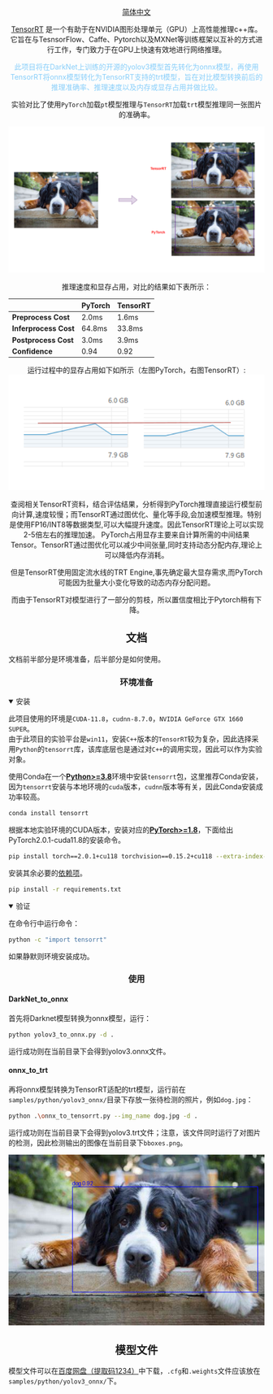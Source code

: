 <div align="center">

[简体中文](README.zh-CN.md)
<br>

[TensorRT](https://github.com/NVIDIA/TensorRT) 是一个有助于在NVIDIA图形处理单元（GPU）上高性能推理c++库。它旨在与TesnsorFlow、Caffe、Pytorch以及MXNet等训练框架以互补的方式进行工作，专门致力于在GPU上快速有效地进行网络推理。<br>

<span style="color: lightskyblue;">此项目将在DarkNet上训练的开源的yolov3模型首先转化为onnx模型，再使用TensorRT将onnx模型转化为TensorRT支持的trt模型，旨在对比模型转换前后的推理准确率、推理速度以及内存或显存占用并做比较。</span>

实验对比了使用`PyTorch`加载`pt`模型推理与`TensorRT`加载`trt`模型推理同一张图片的准确率。<br>
<div align="center">
<img width="600" src="https://github.com/NoMoreBeauty/TensorRT_yolov3/blob/main/result.png" alt="GPU Memory 1">

</div>

推理速度和显存占用，对比的结果如下表所示：
<div align="center">

|  | PyTorch | TensorRT |
|:-|-|-|
| **Preprocess Cost** | 2.0ms | 1.6ms |
| **Inferprocess Cost** | 64.8ms | 33.8ms |
| **Postprocess Cost** | 3.0ms |  3.9ms |
| **Confidence** | 0.94 | 0.92 |

</div>
运行过程中的显存占用如下如所示（左图PyTorch，右图TensorRT）:

<div align="center">
<img width="600" src="https://github.com/NoMoreBeauty/TensorRT_yolov3/blob/main/memory.png" alt="GPU Memory 1">

</div>

查阅相关TensorRT资料，结合评估结果，分析得到PyTorch推理直接运行模型前向计算,速度较慢；而TensorRT通过图优化、量化等手段,会加速模型推理。特别是使用FP16/INT8等数据类型,可以大幅提升速度。因此TensorRT理论上可以实现2-5倍左右的推理加速。
PyTorch占用显存主要来自计算所需的中间结果Tensor。TensorRT通过图优化可以减少中间张量,同时支持动态分配内存,理论上可以降低内存消耗。

但是TensorRT使用固定流水线的TRT Engine,事先确定最大显存需求,而PyTorch可能因为批量大小变化导致的动态内存分配问题。

而由于TensorRT对模型进行了一部分的剪枝，所以置信度相比于Pytorch稍有下降。

</div>

## <div align="center">文档</div>

文档前半部分是环境准备，后半部分是如何使用。
### <div align="center">环境准备</div>

<details open>
<summary>安装</summary>

此项目使用的环境是`CUDA-11.8`，`cudnn-8.7.0`，`NVIDIA GeForce GTX 1660 SUPER`。<br>
由于此项目的实验平台是`win11`，安装`C++`版本的`TensorRT`较为复杂，因此选择采用`Python`的`tensorrt`库，该库底层也是通过对`C++`的调用实现，因此可以作为实验对象。
<br>

使用Conda在一个[**Python>=3.8**](https://www.python.org/)环境中安装`tensorrt`包，这里推荐Conda安装，因为`tensorrt`安装与本地环境的`cuda`版本，`cudnn`版本等有关，因此Conda安装成功率较高。

```bash
conda install tensorrt
```
根据本地实验环境的CUDA版本，安装对应的[**PyTorch>=1.8**](https://pytorch.org/get-started/locally/)，下面给出PyTorch2.0.1-cuda11.8的安装命令。
```bash
pip install torch==2.0.1+cu118 torchvision==0.15.2+cu118 --extra-index-url https://download.pytorch.org/whl/cu118
```
安装其余必要的[依赖项](https://github.com/NoMoreBeauty/ultralytics/blob/main/requirements.txt)。

```bash
pip install -r requirements.txt
```
</details>

<details open>
<summary>验证</summary>

在命令行中运行命令：
```bash
python -c "import tensorrt"
```
如果静默则环境安装成功。

</details>

### <div align="center">使用</div>

#### DarkNet_to_onnx
首先将Darknet模型转换为onnx模型，运行：
```bash
python yolov3_to_onnx.py -d .
```
运行成功则在当前目录下会得到yolov3.onnx文件。
<br>

#### onnx_to_trt

再将onnx模型转换为TensorRT适配的trt模型，运行前在`samples/python/yolov3_onnx/`目录下存放一张待检测的照片，例如`dog.jpg`：
```bash
python .\onnx_to_tensorrt.py --img_name dog.jpg -d .
```
运行成功则在当前目录下会得到yolov3.trt文件；注意，该文件同时运行了对图片的检测，因此检测输出的图像在当前目录下`bboxes.png`。<br>
<div align="center">
<img width="600" src="https://github.com/NoMoreBeauty/TensorRT_yolov3/blob/main/bboxes.png" alt="Test Result">
</div>

## <div align="center">模型文件</div>

模型文件可以在[百度网盘（提取码1234）](https://pan.baidu.com/s/1bgVb8oUS0M5grl4iyDsdQw)中下载，`.cfg`和`.weights`文件应该放在`samples/python/yolov3_onnx/`下。
